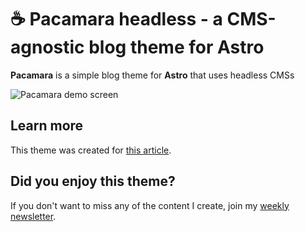 # ☕ Pacamara headless - a CMS-agnostic blog theme for Astro
**Pacamara** is a simple blog theme for **Astro** that uses headless CMSs

![Pacamara demo screen](https://github.com/palmiak/pacamara-astro/assets/2342458/9fbe8655-ee60-4c37-8bf3-eae0cca57d91)

## Learn more
This theme was created for [this article](https://maciekpalmowski.dev/cms-agnostic-headless).

## Did you enjoy this theme?
If you don't want to miss any of the content I create, join my [weekly newsletter](https://newsletter.maciekpalmowski.dev/).

